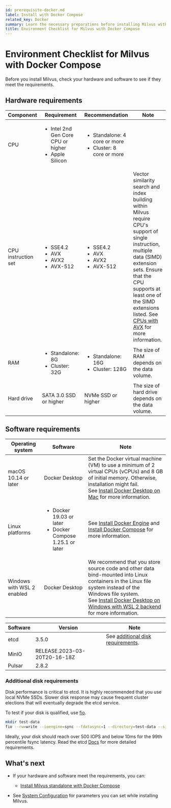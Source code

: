 ```yaml
---
id: prerequisite-docker.md
label: Install with Docker Compose
related_key: Docker
summary: Learn the necessary preparations before installing Milvus with Docker Compose.
title: Environment Checklist for Milvus with Docker Compose
---
```


# Environment Checklist for Milvus with Docker Compose

Before you install Milvus, check your hardware and software to see if they meet the requirements.

## Hardware requirements

| Component           | Requirement                                                  |Recommendation| Note                                                         |
| ------------------- | ------------------------------------------------------------ |--------------| ------------------------------------------------------------ |
| CPU                 | <ul><li>Intel 2nd Gen Core CPU or higher</li><li>Apple Silicon</li></ul>  |<ul><li>Standalone: 4 core or more</li><li>Cluster: 8 core or more</li></ul>|  |
| CPU instruction set | <ul><li>SSE4.2</li><li>AVX</li><li>AVX2</li><li>AVX-512</li></ul> |<ul><li>SSE4.2</li><li>AVX</li><li>AVX2</li><li>AVX-512</li></ul> |  Vector similarity search and index building within Milvus require CPU's support of single instruction, multiple data (SIMD) extension sets. Ensure that the CPU supports at least one of the SIMD extensions listed. See [CPUs with AVX](https://en.wikipedia.org/wiki/Advanced_Vector_Extensions#CPUs_with_AVX) for more information.                           |
| RAM                 | <ul><li>Standalone: 8G</li><li>Cluster: 32G</li></ul>       |<ul><li>Standalone: 16G</li><li>Cluster: 128G</li></ul>        | The size of RAM depends on the data volume.                  |
| Hard drive          | SATA 3.0 SSD or higher                                       | NVMe SSD or higher | The size of hard drive depends on the data volume.           |

## Software requirements

| Operating system           | Software                                                     | Note                                                         |
| -------------------------- | ------------------------------------------------------------ | ------------------------------------------------------------ |
| macOS 10.14 or later       | Docker Desktop                                               | Set the Docker virtual machine (VM) to use a minimum of 2 virtual CPUs (vCPUs) and 8 GB of initial memory. Otherwise, installation might fail. <br/>See [Install Docker Desktop on Mac](https://docs.docker.com/desktop/mac/install/) for more information. |
| Linux platforms            | <ul><li>Docker 19.03 or later</li><li>Docker Compose 1.25.1 or later</li></ul> | See [Install Docker Engine](https://docs.docker.com/engine/install/) and [Install Docker Compose](https://docs.docker.com/compose/install/) for more information. |
| Windows with WSL 2 enabled | Docker Desktop                                               | We recommend that you store source code and other data bind-mounted into Linux containers in the Linux file system instead of the Windows file system.<br/>See [Install Docker Desktop on Windows with WSL 2 backend](https://docs.docker.com/desktop/windows/install/#wsl-2-backend) for more information. |

| Software | Version                       | Note |
| -------- | ----------------------------- | ---- |
| etcd     | 3.5.0                         |  See [additional disk requirements](#Additional-disk-requirements). |
| MinIO    |  RELEASE.2023-03-20T20-16-18Z | |
| Pulsar   | 2.8.2                         | |

### Additional disk requirements

Disk performance is critical to etcd. It is highly recommended that you use local NVMe SSDs. Slower disk response may cause frequent cluster elections that will eventually degrade the etcd service.

To test if your disk is qualified, use [fio](https://github.com/axboe/fio).

```bash
mkdir test-data
fio --rw=write --ioengine=sync --fdatasync=1 --directory=test-data --size=2200m --bs=2300 --name=mytest
```

Ideally, your disk should reach over 500  IOPS and below 10ms for the 99th percentile fsync latency. Read the etcd [Docs](https://etcd.io/docs/v3.5/op-guide/hardware/#disks) for more detailed requirements.

## What's next

- If your hardware and software meet the requirements, you can:
  - [Install Milvus standalone with Docker Compose](install_standalone-docker.md)

- See [System Configuration](system_configuration.md) for parameters you can set while installing Milvus.
